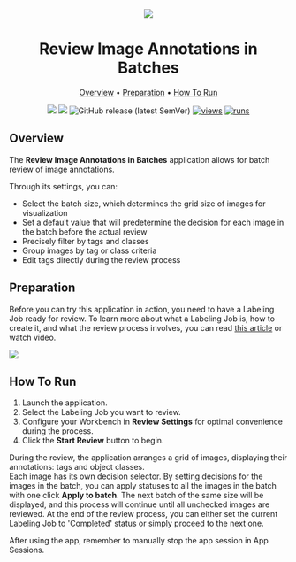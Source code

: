 <div align="center" markdown>

<img src="https://github.com/user-attachments/assets/f12e7dbd-c2d6-4878-95cb-ab47b022e763"/>

# Review Image Annotations in Batches

<p align="center">
  <a href="#Overview">Overview</a> •
  <a href="#Preparation">Preparation</a> •
  <a href="#How-To-Run">How To Run</a>
</p>

[![](https://img.shields.io/badge/supervisely-ecosystem-brightgreen)](https://ecosystem.supervisely.com/apps/supervisely-ecosystem/review-image-annotations-in-batches)
[![](https://img.shields.io/badge/slack-chat-green.svg?logo=slack)](https://supervisely.com/slack)
![GitHub release (latest SemVer)](https://img.shields.io/github/v/release/supervisely-ecosystem/review-image-annotations-in-batches)
[![views](https://app.supervisely.com/img/badges/views/supervisely-ecosystem/review-image-annotations-in-batches.png)](https://supervisely.com)
[![runs](https://app.supervisely.com/img/badges/runs/supervisely-ecosystem/review-image-annotations-in-batches.png)](https://supervisely.com)

</div>

## Overview

The **Review Image Annotations in Batches** application allows for batch review of image annotations.

Through its settings, you can:
 - Select the batch size, which determines the grid size of images for visualization
 - Set a default value that will predetermine the decision for each image in the batch before the actual review
 - Precisely filter by tags and classes
 - Group images by tag or class criteria
 - Edit tags directly during the review process 

## Preparation

Before you can try this application in action, you need to have a Labeling Job ready for review.
To learn more about what a Labeling Job is, how to create it, and what the review process involves, you can read [this article](https://supervisely.com/blog/labeling-jobs/) or watch video.

<a data-key="sly-embeded-video-link" href="https://youtu.be/YwNHbvyZL7Q" data-video-code="YwNHbvyZL7Q">  
    <img src="https://github.com/user-attachments/assets/e1c26f0f-1d4f-463a-8401-5460bbaad946">
</a>

## How To Run
1. Launch the application.
2. Select the Labeling Job you want to review.
3. Configure your Workbench in **Review Settings** for optimal convenience during the process.
4. Click the **Start Review** button to begin.

During the review, the application arranges a grid of images, displaying their annotations: tags and object classes. <br>
Each image has its own decision selector. By setting decisions for the images in the batch, you can apply statuses to all the images in the batch with one click **Apply to batch**.
The next batch of the same size will be displayed, and this process will continue until all unchecked images are reviewed.
At the end of the review process, you can either set the current Labeling Job to 'Completed' status or simply proceed to the next one.

After using the app, remember to manually stop the app session in App Sessions.
